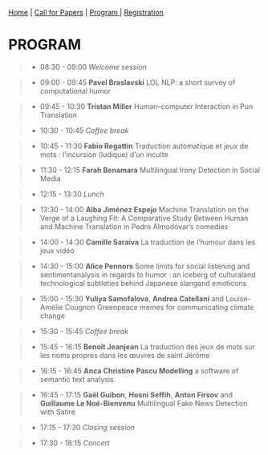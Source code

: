 [Home](https://motsmachines.github.io/2021/) | [Call for Papers](https://motsmachines.github.io/2021/CFP) | [Program ](https://motsmachines.github.io/2021/program)| [Registration](https://motsmachines.github.io/2021/registration)

# PROGRAM

>* 08:30	- 09:00    *Welcome session*

>* 09:00	- 09:45   **Pavel Braslavski**	LOL NLP: a short survey of computational humor

>* 09:45	- 10:30	   **Tristan Miller**	Human–computer Interaction in Pun Translation

>* 10:30	- 10:45	   *Coffee break*

>* 10:45	- 11:30	   **Fabio Regattin**	Traduction automatique et jeux de mots : l’incursion (ludique) d’un inculte

>* 11:30	- 12:15	   **Farah Benamara**	Multilingual Irony Detection in Social Media
 
>* 12:15	- 13:30	   *Lunch*

>* 13:30	- 14:00	   **Alba Jiménez Espejo**	Machine Translation on the Verge of a Laughing Fit: A Comparative Study Between Human and Machine Translation in Pedro Almodóvar’s comedies

>* 14:00	- 14:30	   **Camille Saraiva**	La traduction de l’humour dans les jeux vidéo

>* 14:30	- 15:00	   **Alice Pennors**	Some limits for social listening and sentimentanalysis in regards to humor : an iceberg of culturaland technological subtleties behind Japanese slangand emoticons

>* 15:00	- 15:30	   **Yuliya Samofalova**, **Andrea Catellani** and Louise-Amélie Cougnon	Greenpeace memes for communicating climate change
 
>* 15:30	- 15:45	   *Coffee break*

>* 15:45	- 16:15	   **Benoît Jeanjean**	La traduction des jeux de mots sur les noms propres dans les œuvres de saint Jérôme

>* 16:15	- 16:45	   **Anca Christine Pascu	Modelling** a software of semantic text analysis

>* 16:45	- 17:15	   **Gaël Guibon**, **Hosni Seffih**, **Anton Firsov** and **Guillaume Le Noé-Bienvenu**	Multilingual Fake News Detection with Satire

>* 17:15	- 17:30    *Closing session*

>* 17:30	- 18:15	   *Concert*
